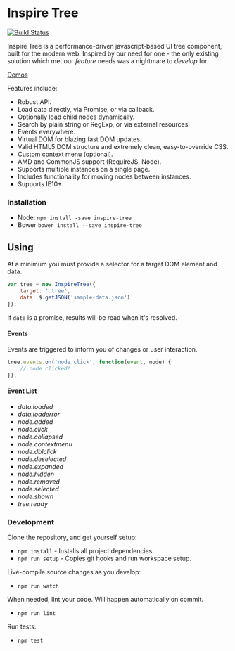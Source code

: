 # Inspire Tree

[![Build Status](https://travis-ci.org/helion3/inspire-tree.svg)](https://travis-ci.org/helion3/inspire-tree)

Inspire Tree is a performance-driven javascript-based UI tree component, built for the modern web. Inspired by
our need for one - the only existing solution which met our *feature* needs was a nightmare to *develop* for.

[Demos](http://helion3.com/inspire-tree/)

Features include:

- Robust API.
- Load data directly, via Promise, or via callback.
- Optionally load child nodes dynamically.
- Search by plain string or RegExp, or via external resources.
- Events everywhere.
- Virtual DOM for blazing fast DOM updates.
- Valid HTML5 DOM structure and extremely clean, easy-to-override CSS.
- Custom context menu (optional).
- AMD and CommonJS support (RequireJS, Node).
- Supports multiple instances on a single page.
- Includes functionality for moving nodes between instances.
- Supports IE10+.

### Installation

- Node: `npm install -save inspire-tree`
- Bower `bower install --save inspire-tree`

## Using

At a minimum you must provide a selector for a target DOM element and data.

```js
var tree = new InspireTree({
    target: '.tree',
    data: $.getJSON('sample-data.json')
});
```

If `data` is a promise, results will be read when it's resolved.

#### Events

Events are triggered to inform you of changes or user interaction.

```js
tree.events.on('node.click', function(event, node) {
    // node clicked!
});
```

#### Event List

- *data.loaded*
- *data.loaderror*
- *node.added*
- *node.click*
- *node.collapsed*
- *node.contextmenu*
- *node.dblclick*
- *node.deselected*
- *node.expanded*
- *node.hidden*
- *node.removed*
- *node.selected*
- *node.shown*
- *tree.ready*

### Development

Clone the repository, and get yourself setup:

- `npm install` - Installs all project dependencies.
- `npm run setup` - Copies git hooks and run workspace setup.

Live-compile source changes as you develop:

- `npm run watch`

When needed, lint your code. Will happen automatically on commit.

- `npm run lint`

Run tests:

- `npm test`

